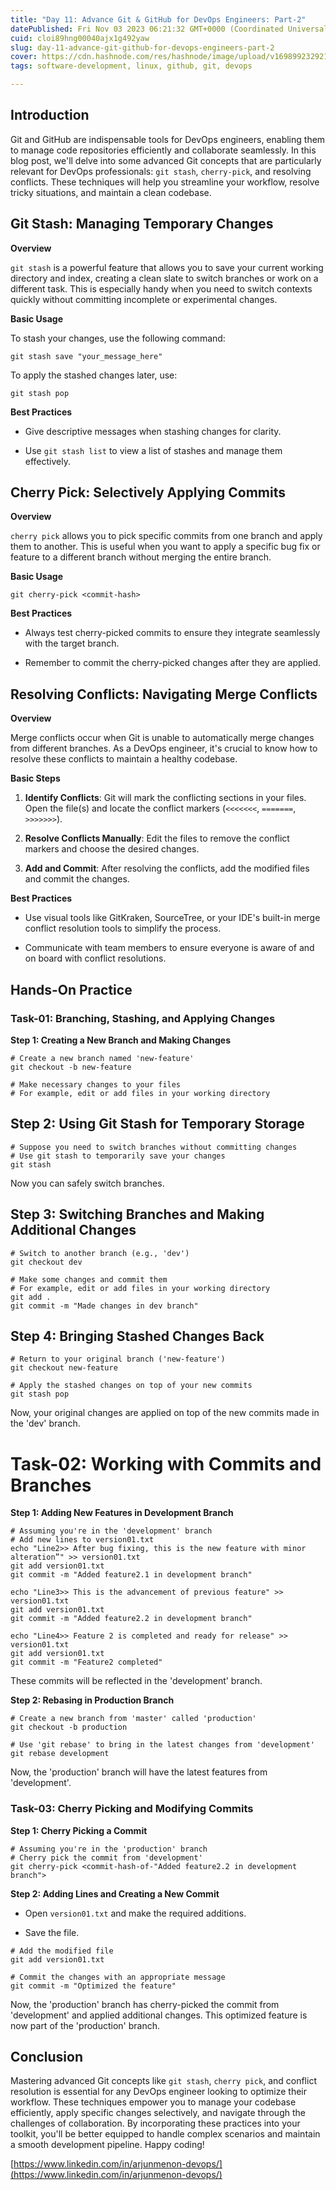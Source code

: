 ```yaml
---
title: "Day 11: Advance Git & GitHub for DevOps Engineers: Part-2"
datePublished: Fri Nov 03 2023 06:21:32 GMT+0000 (Coordinated Universal Time)
cuid: cloi89hng00040ajx1g492yaw
slug: day-11-advance-git-github-for-devops-engineers-part-2
cover: https://cdn.hashnode.com/res/hashnode/image/upload/v1698992329218/e7bdfff7-987b-4882-b2e8-1c9b8cd08243.png
tags: software-development, linux, github, git, devops

---
```


## Introduction

Git and GitHub are indispensable tools for DevOps engineers, enabling them to manage code repositories efficiently and collaborate seamlessly. In this blog post, we'll delve into some advanced Git concepts that are particularly relevant for DevOps professionals: `git stash`, `cherry-pick`, and resolving conflicts. These techniques will help you streamline your workflow, resolve tricky situations, and maintain a clean codebase.

## Git Stash: Managing Temporary Changes

**Overview**

`git stash` is a powerful feature that allows you to save your current working directory and index, creating a clean slate to switch branches or work on a different task. This is especially handy when you need to switch contexts quickly without committing incomplete or experimental changes.

**Basic Usage**

To stash your changes, use the following command:

```plaintext
git stash save "your_message_here"
```

To apply the stashed changes later, use:

```plaintext
git stash pop
```

**Best Practices**

* Give descriptive messages when stashing changes for clarity.
    
* Use `git stash list` to view a list of stashes and manage them effectively.
    

## Cherry Pick: Selectively Applying Commits

**Overview**

`cherry pick` allows you to pick specific commits from one branch and apply them to another. This is useful when you want to apply a specific bug fix or feature to a different branch without merging the entire branch.

**Basic Usage**

```plaintext
git cherry-pick <commit-hash>
```

**Best Practices**

* Always test cherry-picked commits to ensure they integrate seamlessly with the target branch.
    
* Remember to commit the cherry-picked changes after they are applied.
    

## Resolving Conflicts: Navigating Merge Conflicts

**Overview**

Merge conflicts occur when Git is unable to automatically merge changes from different branches. As a DevOps engineer, it's crucial to know how to resolve these conflicts to maintain a healthy codebase.

**Basic Steps**

1. **Identify Conflicts**: Git will mark the conflicting sections in your files. Open the file(s) and locate the conflict markers (`<<<<<<<`, `=======`, `>>>>>>>`).
    
2. **Resolve Conflicts Manually**: Edit the files to remove the conflict markers and choose the desired changes.
    
3. **Add and Commit**: After resolving the conflicts, add the modified files and commit the changes.
    

**Best Practices**

* Use visual tools like GitKraken, SourceTree, or your IDE's built-in merge conflict resolution tools to simplify the process.
    
* Communicate with team members to ensure everyone is aware of and on board with conflict resolutions.
    

## Hands-On Practice

### Task-01: Branching, Stashing, and Applying Changes

**Step 1: Creating a New Branch and Making Changes**

```plaintext
# Create a new branch named 'new-feature'
git checkout -b new-feature

# Make necessary changes to your files
# For example, edit or add files in your working directory
```

## Step 2: Using Git Stash for Temporary Storage

```plaintext
# Suppose you need to switch branches without committing changes
# Use git stash to temporarily save your changes
git stash
```

Now you can safely switch branches.

## Step 3: Switching Branches and Making Additional Changes

```plaintext
# Switch to another branch (e.g., 'dev')
git checkout dev

# Make some changes and commit them
# For example, edit or add files in your working directory
git add .
git commit -m "Made changes in dev branch"
```

## Step 4: Bringing Stashed Changes Back

```plaintext
# Return to your original branch ('new-feature')
git checkout new-feature

# Apply the stashed changes on top of your new commits
git stash pop
```

Now, your original changes are applied on top of the new commits made in the 'dev' branch.

# Task-02: Working with Commits and Branches

**Step 1: Adding New Features in Development Branch**

```plaintext
# Assuming you're in the 'development' branch
# Add new lines to version01.txt
echo "Line2>> After bug fixing, this is the new feature with minor alteration”" >> version01.txt
git add version01.txt
git commit -m "Added feature2.1 in development branch"

echo "Line3>> This is the advancement of previous feature" >> version01.txt
git add version01.txt
git commit -m "Added feature2.2 in development branch"

echo "Line4>> Feature 2 is completed and ready for release" >> version01.txt
git add version01.txt
git commit -m "Feature2 completed"
```

These commits will be reflected in the 'development' branch.

**Step 2: Rebasing in Production Branch**

```plaintext
# Create a new branch from 'master' called 'production'
git checkout -b production

# Use 'git rebase' to bring in the latest changes from 'development'
git rebase development
```

Now, the 'production' branch will have the latest features from 'development'.

### Task-03: Cherry Picking and Modifying Commits

**Step 1: Cherry Picking a Commit**

```plaintext
# Assuming you're in the 'production' branch
# Cherry pick the commit from 'development'
git cherry-pick <commit-hash-of-"Added feature2.2 in development branch">
```

**Step 2: Adding Lines and Creating a New Commit**

* Open `version01.txt` and make the required additions.
    
* Save the file.
    

```plaintext
# Add the modified file
git add version01.txt

# Commit the changes with an appropriate message
git commit -m "Optimized the feature"
```

Now, the 'production' branch has cherry-picked the commit from 'development' and applied additional changes. This optimized feature is now part of the 'production' branch.

## Conclusion

Mastering advanced Git concepts like `git stash`, `cherry pick`, and conflict resolution is essential for any DevOps engineer looking to optimize their workflow. These techniques empower you to manage your codebase efficiently, apply specific changes selectively, and navigate through the challenges of collaboration. By incorporating these practices into your toolkit, you'll be better equipped to handle complex scenarios and maintain a smooth development pipeline. Happy coding!

[https://www.linkedin.com/in/arjunmenon-devops/](https://www.linkedin.com/in/arjunmenon-devops/)